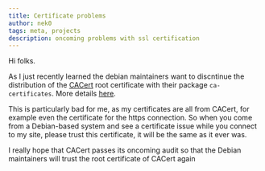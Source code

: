 ```yaml
---
title: Certificate problems
author: nek0
tags: meta, projects 
description: oncoming problems with ssl certification
---
```


Hi folks.

As I just recently learned the debian maintainers want to discntinue the distribution of the [CACert](http://cacert.org) root certificate with their package `ca-certificates`. More details [here](https://bugs.debian.org/cgi-bin/bugreport.cgi?bug=718434).

This is particularly bad for me, as my certificates are all from CACert, for example even the certificate for the https connection. So when you come from a Debian-based system and see a certificate issue while you connect to my site, please trust this certificate, it will be the same as it ever was.

I really hope that CACert passes its oncoming audit so that the Debian maintainers will trust the root certificate of CACert again
